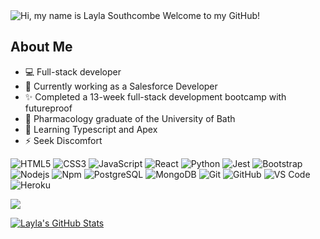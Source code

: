 <img src="/Layla-GitHub-intro.gif" alt="Hi, my name is Layla Southcombe Welcome to my GitHub!" title="Hi, my name is Layla Southcombe Welcome to my GitHub!"/>

## About Me
- 💻 Full-stack developer
- 💼 Currently working as a Salesforce Developer
- ✨ Completed a 13-week full-stack development bootcamp with futureproof
- 💊 Pharmacology graduate of the University of Bath
- 🌱 Learning Typescript and Apex
- ⚡ Seek Discomfort

![HTML5](https://img.shields.io/badge/HTML-E34F26?style=flat&logo=html5&logoColor=white)
![CSS3](https://img.shields.io/badge/CSS3-1572B6?style=flat&logo=css3&logoColor=white)
![JavaScript](https://img.shields.io/badge/JavaScript-F7DF1E?style=flat&logo=javascript&logoColor=black)
![React](https://img.shields.io/badge/React-20232A?style=flat&logo=react&logoColor=61DAFB)
![Python](https://img.shields.io/badge/Python-3776AB?style=flat&logo=python&logoColor=white)
![Jest](https://img.shields.io/badge/Jest-323330?style=flat&logo=Jest&logoColor=white)
![Bootstrap](https://img.shields.io/badge/Bootstrap-563D7C?style=flat&logo=bootstrap&logoColor=white)
![Nodejs](https://img.shields.io/badge/Node.js-43853D?style=flat&logo=node.js&logoColor=white)
![Npm](https://img.shields.io/badge/-npm-CB3837?style=flat&logo=npm)
![PostgreSQL](https://img.shields.io/badge/PostgreSQL-316192?style=flat&logo=postgresql&logoColor=white)
![MongoDB](https://img.shields.io/badge/MongoDB-4EA94B?style=flat&logo=mongodb&logoColor=white)
![Git](https://img.shields.io/badge/GIT-E44C30?style=flat&logo=git&logoColor=white)
![GitHub](https://img.shields.io/badge/GitHub-100000?style=flat&logo=github&logoColor=white)
![VS Code](http://img.shields.io/badge/-VS%20Code-007ACC?style=flat&logo=visual-studio-code&logoColor=ffffff)
![Heroku](https://img.shields.io/badge/Heroku-430098?style=flat&logo=heroku&logoColor=white)

<a href="https://www.codewars.com/users/LaylaSouthcombe"><img src="https://www.codewars.com/users/LaylaSouthcombe/badges/large"/></a>

<a href="https://github.com/LaylaSouthcombe/LaylaSouthcombe">
  <img align="center" src="https://github-readme-stats.vercel.app/api?username=LaylaSouthcombe&show_icons=true&line_height=27&count_private=true&title_color=ffffff&text_color=c9cacc&icon_color=2bbc8a&bg_color=1d1f21" alt="Layla's GitHub Stats" />
</a>
